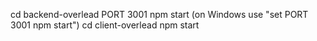 cd backend-overlead
PORT 3001 npm start  (on Windows use "set PORT 3001 npm start")
cd client-overlead
npm start